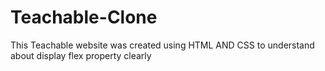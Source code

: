 # Teachable-Clone

This Teachable website was created using HTML AND CSS to understand about display flex property clearly
